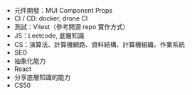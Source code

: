 
- 元件開發：MUI Component Props
- CI / CD:  docker, drone CI
- 測試：Vitest（參考開源 repo 實作方式）
- JS：Leetcode, 底層知識
- CS：演算法、計算機網路、資料結構、計算機組織、作業系統
- SEO
- 抽象化能力
- React
- 分享底層知識的能力
- CS50